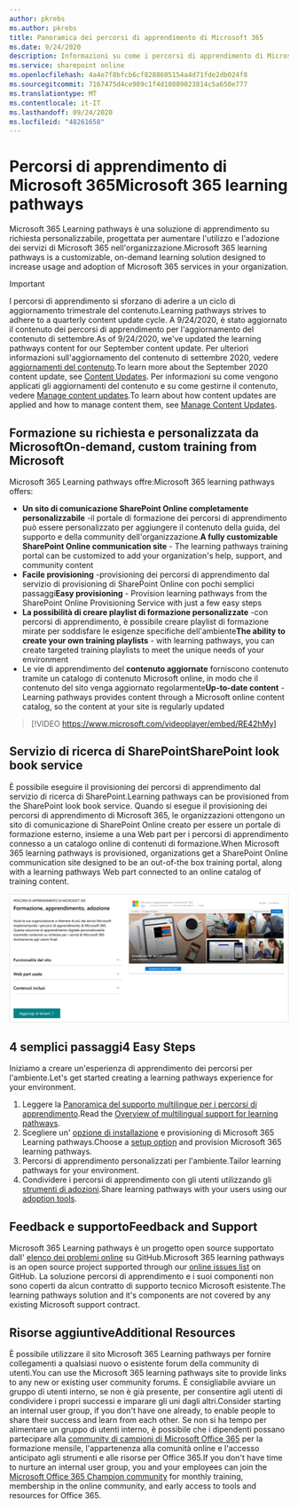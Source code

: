 ```yaml
---
author: pkrebs
ms.author: pkrebs
title: Panoramica dei percorsi di apprendimento di Microsoft 365
ms.date: 9/24/2020
description: Informazioni su come i percorsi di apprendimento di Microsoft 365 possono accelerare l'utilizzo e l'adozione dei servizi di Microsoft 365 nell'organizzazione. I percorsi di apprendimento includono una Web part di SharePoint Online personalizzata e un sito di formazione per la comunicazione di SharePoint Online moderno che può essere facilmente eseguito per il provisioning del tenant Microsoft 365.
ms.service: sharepoint online
ms.openlocfilehash: 4a4e7f8bfcb6cf8288605154a4d71fde2db024f8
ms.sourcegitcommit: 7167475d4ce989c1f4d10889023814c5a650e777
ms.translationtype: MT
ms.contentlocale: it-IT
ms.lasthandoff: 09/24/2020
ms.locfileid: "48261658"
---
```

# <a name="microsoft-365-learning-pathways"></a><span data-ttu-id="5b501-104">Percorsi di apprendimento di Microsoft 365</span><span class="sxs-lookup"><span data-stu-id="5b501-104">Microsoft 365 learning pathways</span></span> 
<span data-ttu-id="5b501-105">Microsoft 365 Learning pathways è una soluzione di apprendimento su richiesta personalizzabile, progettata per aumentare l'utilizzo e l'adozione dei servizi di Microsoft 365 nell'organizzazione.</span><span class="sxs-lookup"><span data-stu-id="5b501-105">Microsoft 365 learning pathways is a customizable, on-demand learning solution designed to increase usage and adoption of Microsoft 365 services in your organization.</span></span>    

> [!IMPORTANT]
> <span data-ttu-id="5b501-106">I percorsi di apprendimento si sforzano di aderire a un ciclo di aggiornamento trimestrale del contenuto.</span><span class="sxs-lookup"><span data-stu-id="5b501-106">Learning pathways strives to adhere to a quarterly content update cycle.</span></span> <span data-ttu-id="5b501-107">A 9/24/2020, è stato aggiornato il contenuto dei percorsi di apprendimento per l'aggiornamento del contenuto di settembre.</span><span class="sxs-lookup"><span data-stu-id="5b501-107">As of 9/24/2020, we've updated the learning pathways content for our September content update.</span></span> <span data-ttu-id="5b501-108">Per ulteriori informazioni sull'aggiornamento del contenuto di settembre 2020, vedere [aggiornamenti del contenuto](custom_contentupdates.md).</span><span class="sxs-lookup"><span data-stu-id="5b501-108">To learn more about the September 2020 content update, see [Content Updates](custom_contentupdates.md).</span></span> <span data-ttu-id="5b501-109">Per informazioni su come vengono applicati gli aggiornamenti del contenuto e su come gestirne il contenuto, vedere [Manage content updates](custom_contentupdatesmanage.md).</span><span class="sxs-lookup"><span data-stu-id="5b501-109">To learn about how content updates are applied and how to manage content them, see [Manage Content Updates](custom_contentupdatesmanage.md).</span></span>  

## <a name="on-demand-custom-training-from-microsoft"></a><span data-ttu-id="5b501-110">Formazione su richiesta e personalizzata da Microsoft</span><span class="sxs-lookup"><span data-stu-id="5b501-110">On-demand, custom training from Microsoft</span></span>

<span data-ttu-id="5b501-111">Microsoft 365 Learning pathways offre:</span><span class="sxs-lookup"><span data-stu-id="5b501-111">Microsoft 365 learning pathways offers:</span></span>

- <span data-ttu-id="5b501-112">**Un sito di comunicazione SharePoint Online completamente personalizzabile** -il portale di formazione dei percorsi di apprendimento può essere personalizzato per aggiungere il contenuto della guida, del supporto e della community dell'organizzazione.</span><span class="sxs-lookup"><span data-stu-id="5b501-112">**A fully customizable SharePoint Online communication site** - The learning pathways training portal can be customized to add your organization's help, support, and community content</span></span>
- <span data-ttu-id="5b501-113">**Facile provisioning** -provisioning dei percorsi di apprendimento dal servizio di provisioning di SharePoint Online con pochi semplici passaggi</span><span class="sxs-lookup"><span data-stu-id="5b501-113">**Easy provisioning** - Provision learning pathways from the SharePoint Online Provisioning Service with just a few easy steps</span></span>
- <span data-ttu-id="5b501-114">**La possibilità di creare playlist di formazione personalizzate** -con percorsi di apprendimento, è possibile creare playlist di formazione mirate per soddisfare le esigenze specifiche dell'ambiente</span><span class="sxs-lookup"><span data-stu-id="5b501-114">**The ability to create your own training playlists** - with learning pathways, you can create targeted training playlists to meet the unique needs of your environment</span></span>
- <span data-ttu-id="5b501-115">Le vie di apprendimento del **contenuto aggiornate** forniscono contenuto tramite un catalogo di contenuto Microsoft online, in modo che il contenuto del sito venga aggiornato regolarmente</span><span class="sxs-lookup"><span data-stu-id="5b501-115">**Up-to-date content** - Learning pathways provides content through a Microsoft online content catalog, so the content at your site is regularly updated</span></span>

> [!VIDEO https://www.microsoft.com/videoplayer/embed/RE42hMy]

## <a name="sharepoint-look-book-service"></a><span data-ttu-id="5b501-116">Servizio di ricerca di SharePoint</span><span class="sxs-lookup"><span data-stu-id="5b501-116">SharePoint look book service</span></span>
<span data-ttu-id="5b501-117">È possibile eseguire il provisioning dei percorsi di apprendimento dal servizio di ricerca di SharePoint.</span><span class="sxs-lookup"><span data-stu-id="5b501-117">Learning pathways can be provisioned from the SharePoint look book service.</span></span> <span data-ttu-id="5b501-118">Quando si esegue il provisioning dei percorsi di apprendimento di Microsoft 365, le organizzazioni ottengono un sito di comunicazione di SharePoint Online creato per essere un portale di formazione esterno, insieme a una Web part per i percorsi di apprendimento connesso a un catalogo online di contenuti di formazione.</span><span class="sxs-lookup"><span data-stu-id="5b501-118">When Microsoft 365 learning pathways is provisioned, organizations get a SharePoint Online communication site designed to be an out-of-the box training portal, along with a learning pathways Web part connected to an online catalog of training content.</span></span> 

![Pagina di provisioning della Rubrica di SharePoint](media/cg-provision.png)

## <a name="4-easy-steps"></a><span data-ttu-id="5b501-120">4 semplici passaggi</span><span class="sxs-lookup"><span data-stu-id="5b501-120">4 Easy Steps</span></span>
<span data-ttu-id="5b501-121">Iniziamo a creare un'esperienza di apprendimento dei percorsi per l'ambiente.</span><span class="sxs-lookup"><span data-stu-id="5b501-121">Let's get started creating a learning pathways experience for your environment.</span></span>
1. <span data-ttu-id="5b501-122">Leggere la [Panoramica del supporto multilingue per i percorsi di apprendimento](custom_overview_ml.md).</span><span class="sxs-lookup"><span data-stu-id="5b501-122">Read the [Overview of multilingual support for learning pathways](custom_overview_ml.md).</span></span> 
2. <span data-ttu-id="5b501-123">Scegliere un' [opzione di installazione](custom_setupoptions.md) e provisioning di Microsoft 365 Learning pathways.</span><span class="sxs-lookup"><span data-stu-id="5b501-123">Choose a [setup option](custom_setupoptions.md) and provision Microsoft 365 learning pathways.</span></span>  
3. <span data-ttu-id="5b501-124">Percorsi di apprendimento personalizzati per l'ambiente.</span><span class="sxs-lookup"><span data-stu-id="5b501-124">Tailor learning pathways for your environment.</span></span>
4. <span data-ttu-id="5b501-125">Condividere i percorsi di apprendimento con gli utenti utilizzando gli [strumenti di adozioni](driveadoption.md).</span><span class="sxs-lookup"><span data-stu-id="5b501-125">Share learning pathways with your users using our [adoption tools](driveadoption.md).</span></span>

## <a name="feedback-and-support"></a><span data-ttu-id="5b501-126">Feedback e supporto</span><span class="sxs-lookup"><span data-stu-id="5b501-126">Feedback and Support</span></span>

<span data-ttu-id="5b501-127">Microsoft 365 Learning pathways è un progetto open source supportato dall' [elenco dei problemi online](https://aka.ms/CustomLearningHelp) su GitHub.</span><span class="sxs-lookup"><span data-stu-id="5b501-127">Microsoft 365 learning pathways is an open source project supported through our [online issues list](https://aka.ms/CustomLearningHelp) on GitHub.</span></span> <span data-ttu-id="5b501-128">La soluzione percorsi di apprendimento e i suoi componenti non sono coperti da alcun contratto di supporto tecnico Microsoft esistente.</span><span class="sxs-lookup"><span data-stu-id="5b501-128">The learning pathways solution and it's components are not covered by any existing Microsoft support contract.</span></span>  

## <a name="additional-resources"></a><span data-ttu-id="5b501-129">Risorse aggiuntive</span><span class="sxs-lookup"><span data-stu-id="5b501-129">Additional Resources</span></span>
<span data-ttu-id="5b501-130">È possibile utilizzare il sito Microsoft 365 Learning pathways per fornire collegamenti a qualsiasi nuovo o esistente forum della community di utenti.</span><span class="sxs-lookup"><span data-stu-id="5b501-130">You can use the Microsoft 365 learning pathways site to provide links to any new or existing user community forums.</span></span> <span data-ttu-id="5b501-131">È consigliabile avviare un gruppo di utenti interno, se non è già presente, per consentire agli utenti di condividere i propri successi e imparare gli uni dagli altri.</span><span class="sxs-lookup"><span data-stu-id="5b501-131">Consider starting an internal user group, if you don't have one already, to enable people to share their success and learn from each other.</span></span>  <span data-ttu-id="5b501-132">Se non si ha tempo per alimentare un gruppo di utenti interno, è possibile che i dipendenti possano partecipare alla [community di campioni di Microsoft Office 365](https://aka.ms/O365Champions) per la formazione mensile, l'appartenenza alla comunità online e l'accesso anticipato agli strumenti e alle risorse per Office 365.</span><span class="sxs-lookup"><span data-stu-id="5b501-132">If you don't have time to nurture an internal user group, you and your employees can join the [Microsoft Office 365 Champion community](https://aka.ms/O365Champions) for monthly training, membership in the online community, and early access to tools and resources for Office 365.</span></span>